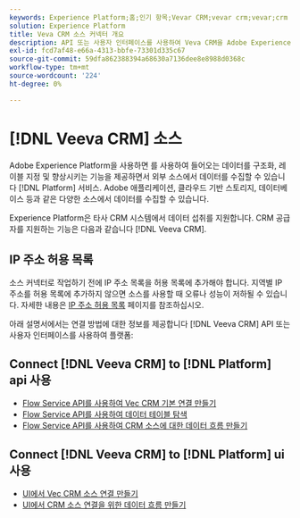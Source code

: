 ```yaml
---
keywords: Experience Platform;홈;인기 항목;Vevar CRM;vevar crm;vevar;crm
solution: Experience Platform
title: Veva CRM 소스 커넥터 개요
description: API 또는 사용자 인터페이스를 사용하여 Veva CRM을 Adobe Experience Platform에 연결하는 방법을 알아봅니다.
exl-id: fcd7af48-e66a-4313-bbfe-73301d335c67
source-git-commit: 59dfa862388394a68630a7136dee8e8988d0368c
workflow-type: tm+mt
source-wordcount: '224'
ht-degree: 0%

---
```


# [!DNL Veeva CRM] 소스

Adobe Experience Platform을 사용하면 를 사용하여 들어오는 데이터를 구조화, 레이블 지정 및 향상시키는 기능을 제공하면서 외부 소스에서 데이터를 수집할 수 있습니다 [!DNL Platform] 서비스. Adobe 애플리케이션, 클라우드 기반 스토리지, 데이터베이스 등과 같은 다양한 소스에서 데이터를 수집할 수 있습니다.

Experience Platform은 타사 CRM 시스템에서 데이터 섭취를 지원합니다. CRM 공급자를 지원하는 기능은 다음과 같습니다 [!DNL Veeva CRM].

## IP 주소 허용 목록

소스 커넥터로 작업하기 전에 IP 주소 목록을 허용 목록에 추가해야 합니다. 지역별 IP 주소를 허용 목록에 추가하지 않으면 소스를 사용할 때 오류나 성능이 저하될 수 있습니다. 자세한 내용은 [IP 주소 허용 목록](../../ip-address-allow-list.md) 페이지를 참조하십시오.

아래 설명서에서는 연결 방법에 대한 정보를 제공합니다 [!DNL Veeva CRM] API 또는 사용자 인터페이스를 사용하여 플랫폼:

## Connect [!DNL Veeva CRM] to [!DNL Platform] api 사용

- [Flow Service API를 사용하여 Vec CRM 기본 연결 만들기](../../tutorials/api/create/crm/veeva.md)
- [Flow Service API를 사용하여 데이터 테이블 탐색](../../tutorials/api/explore/tabular.md)
- [Flow Service API를 사용하여 CRM 소스에 대한 데이터 흐름 만들기](../../tutorials/api/collect/crm.md)

## Connect [!DNL Veeva CRM] to [!DNL Platform] ui 사용

- [UI에서 Vec CRM 소스 연결 만들기](../../tutorials/ui/create/crm/veeva.md)
- [UI에서 CRM 소스 연결을 위한 데이터 흐름 만들기](../../tutorials/ui/dataflow/crm.md)
